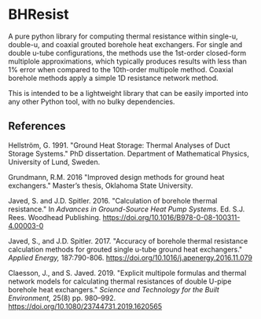 # BHResist

A pure python library for computing thermal resistance within single-u, double-u, and coaxial grouted borehole heat exchangers. For single and double u-tube configurations, the methods use the 1st-order closed-form multiplole approximations, which typically produces results with less than 1% error when compared to the 10th-order multipole method. Coaxial borehole methods apply a simple 1D resistance network method.

This is intended to be a lightweight library that can be easily imported into any other Python tool, with no bulky dependencies.

## References

Hellström, G. 1991. "Ground Heat Storage: Thermal Analyses of Duct Storage Systems." PhD dissertation. Department of Mathematical Physics, University of Lund, Sweden.

Grundmann, R.M. 2016 "Improved design methods for ground heat exchangers." Master’s thesis, Oklahoma State University.

Javed, S. and J.D. Spitler. 2016. "Calculation of borehole thermal resistance." In *Advances in Ground-Source Heat Pump Systems*. Ed. S.J. Rees. Woodhead Publishing. https://doi.org/10.1016/B978-0-08-100311-4.00003-0 

Javed, S., and J.D. Spitler. 2017. "Accuracy of borehole thermal resistance calculation methods for grouted single u-tube ground heat exchangers." *Applied Energy,* 187:790-806. https://doi.org/10.1016/j.apenergy.2016.11.079

Claesson, J., and S. Javed. 2019. "Explicit multipole formulas and thermal network models for calculating thermal resistances of double U-pipe borehole heat exchangers." *Science and Technology for the Built Environment,* 25(8) pp. 980–992. https://doi.org/10.1080/23744731.2019.1620565
